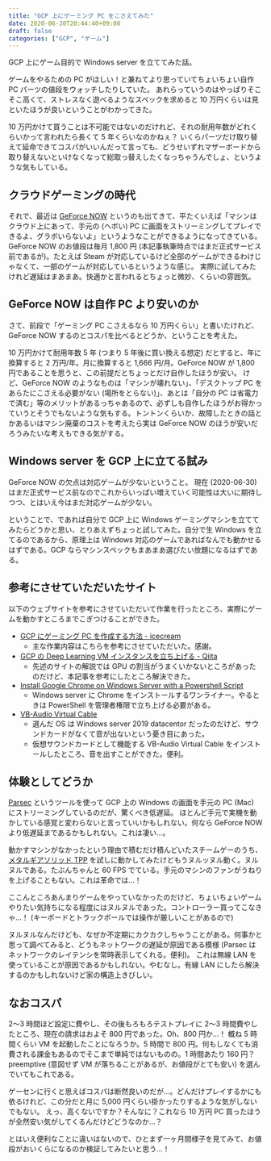 ```yaml
---
title: "GCP 上にゲーミング PC をこさえてみた"
date: 2020-06-30T20:44:40+09:00
draft: false
categories: ["GCP", "ゲーム"]
---
```


GCP 上にゲーム目的で Windows server を立ててみた話。

<!--more-->

ゲームをやるための PC がほしい！と兼ねてより思っていてちょいちょい自作 PC パーツの値段をウォッチしたりしていた。
あれらっていうのはやっぱりそこそこ高くて、ストレスなく遊べるようなスペックを求めると 10 万円くらいは見といたほうが良いということがわかってきた。

10 万円かけて買うことは不可能ではないのだけれど、それの耐用年数がどれくらいかって言われたら長くて 5 年くらいなのかねぇ？
いくらパーツだけ取り替えて延命できてコスパがいいんだって言っても、どうせいずれマザーボードから取り替えないといけなくなって総取っ替えしたくなっちゃうんでしょ、というような気もしている。

## クラウドゲーミングの時代

それで、最近は [GeForce NOW](https://cloudgaming.mb.softbank.jp) というのも出てきて、平たくいえば「マシンはクラウド上にあって、手元の (ヘボい) PC に画面をストリーミングしてプレイできるよ、グラボいらないよ」というようなことができるようになってきている。GeForce NOW のお値段は毎月 1,800 円 (本記事執筆時点ではまだ正式サービス前であるが)。たとえば Steam が対応しているけど全部のゲームができるわけじゃなくて、一部のゲームが対応しているというような感じ。
実際に試してみたけれど遅延はまあまあ。快適かと言われるとちょっと微妙、くらいの雰囲気。

## GeForce NOW は自作 PC より安いのか

さて、前段で「ゲーミング PC こさえるなら 10 万円くらい」と書いたけれど、GeForce NOW するのとコスパを比べるとどうか、ということを考えた。

10 万円かけて耐用年数 5 年 (つまり 5 年後に買い換える想定) だとすると、年に換算すると 2 万円/年。月に換算すると 1,666 円/月。GeForce NOW が 1,800 円であることを思うと、この前提だとちょっとだけ自作したほうが安い。
けど、GeForce NOW のようなものは「マシンが壊れない」、「デスクトップ PC をあらたにこさえる必要がない (場所をとらない)」、あとは「自分の PC は省電力で済む」等のメリットがあるっちゃあるので、必ずしも自作したほうがお得かっていうとそうでもないような気もする。トントンくらいか、故障したときの話とかあるいはマシン廃棄のコストを考えたら実は GeForce NOW のほうが安いだろうみたいな考えもできる気がする。

## Windows server を GCP 上に立てる試み

GeForce NOW の欠点は対応ゲームが少ないということ。
現在 (2020-06-30) はまだ正式サービス前なのでこれからいっぱい増えていく可能性は大いに期待しつつ、とはいえ今はまだ対応ゲームが少ない。

ということで、であれば自分で GCP 上に Windows ゲーミングマシンを立ててみたらどうかと思い、とりあえずちょっと試してみた。自分で生 Windows を立てるのであるから、原理上は Windows 対応のゲームであればなんでも動かせるはずである。GCP ならマシンスペックもまあまあ選びたい放題になるはずである。

## 参考にさせていただいたサイト

以下のウェブサイトを参考にさせていただいて作業を行ったところ、実際にゲームを動かすところまでこぎつけることができた。

- [GCP にゲーミング PC を作成する方法 - icecream](https://troches.jp/contents/tech/781)
  - 主な作業内容はこちらを参考にさせていただいた。感謝。
- [GCP の Deep Learning VM インスタンスを立ち上げる - Qiita](https://qiita.com/y_kani/items/ddb7c4a5ca6fdf36cac4)
  - 先述のサイトの解説では GPU の割当がうまくいかないところがあったのだけど、本記事を参考にしたところ解決できた。
- [Install Google Chrome on Windows Server with a Powershell Script](https://www.ryadel.com/en/install-google-chrome-with-powershell-script/)
  - Windows server に Chrome をインストールするワンライナー。やるときは PowerShell を管理者権限で立ち上げる必要がある。
- [VB-Audio Virtual Cable](https://www.vb-audio.com/Cable/)
  - 選んだ OS は Windows server 2019 datacentor だったのだけど、サウンドカードがなくて音が出ないという憂き目にあった。
  - 仮想サウンドカードとして機能する VB-Audio Virtual Cable をインストールしたところ、音を出すことができた。便利。

## 体験としてどうか

[Parsec](https://parsecgaming.com) というツールを使って GCP 上の Windows の画面を手元の PC (Mac) にストリーミングしているのだが、驚くべき低遅延。
ほとんど手元で実機を動かしている感覚と変わらないと言っていいかもしれない。何なら GeForce NOW より低遅延まであるかもしれない。これは凄い…。

動かすマシンがなかったという理由で積むだけ積んどいたスチームゲーのうち、[メタルギアソリッド TPP](https://store.steampowered.com/app/287700/METAL_GEAR_SOLID_V_THE_PHANTOM_PAIN/?l=japanese) を試しに動かしてみたけどもうヌルッヌル動く。ヌルヌルである。たぶんちゃんと 60 FPS でている。手元のマシンのファンがうねりを上げることもない。これは革命では…！

ここんところあんまりゲームをやっていなかったのだけど、ちょいちょいゲームやりたい気持ちになる程度にはヌルヌルであった。コントローラー買ってこなきゃ…！ (キーボードとトラックボールでは操作が厳しいことがあるので)

ヌルヌルなんだけども、なぜか不定期にカクカクしちゃうことがある。何事かと思って調べてみると、どうもネットワークの遅延が原因である模様 (Parsec はネットワークのレイテンシを常時表示してくれる。便利)。
これは無線 LAN を使っていることが原因であるかもしれない。やむなし。有線 LAN にしたら解決するのかもしれないけど家の構造上きびしい。

## なおコスパ

2〜3 時間ほど設定に費やし、その後もろもろテストプレイに 2〜3 時間費やしたところ、現在の請求はおよそ 800 円であった。Oh、800 円か...！
概ね 5 時間くらい VM を起動したことになろうか。5 時間で 800 円。何もしなくても消費される課金もあるのでそこまで単純ではないものの。1 時間あたり 160 円？
preemptive (意図せず VM が落ちることがあるが、お値段がとても安い) を選んでいてもこれである。

ゲーセンに行くと思えばコスパは断然良いのだが…。どんだけプレイするかにも依るけれど、この分だと月に 5,000 円くらい掛かったりするような気がしないでもない。
えっ、高くないですか？そんなに？これなら 10 万円 PC 買ったほうが全然安い気がしてくるんだけどどうなのか...？

とはいえ便利なことに違いはないので、ひとまず一ヶ月間様子を見てみて、お値段がおいくらになるのか検証してみたいと思う…！
